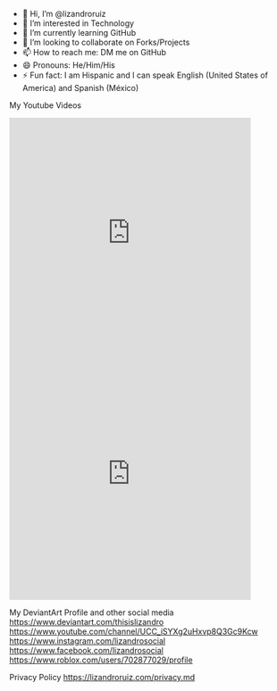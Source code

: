 - 👋 Hi, I’m @lizandroruiz
- 👀 I’m interested in Technology
- 🌱 I’m currently learning GitHub
- 💞️ I’m looking to collaborate on Forks/Projects
- 📫 How to reach me: DM me on GitHub
- 😄 Pronouns: He/Him/His
- ⚡ Fun fact: I am Hispanic and I can speak English (United States of America) and Spanish (México)

<!---
lizandroruiz/lizandroruiz is a ✨ special ✨ repository because its `README.md` (this file) appears on your GitHub profile.
You can click the Preview link to take a look at your changes.
--->

My Youtube Videos

<iframe width="432" height="432" src="https://www.youtube.com/embed/J18beE79oKk" title="A Metafictional Revelation (Extended)" frameborder="0" allow="accelerometer; autoplay; clipboard-write; encrypted-media; gyroscope; picture-in-picture; web-share" referrerpolicy="strict-origin-when-cross-origin" allowfullscreen></iframe>
<iframe width="432" height="432" src="https://www.youtube.com/embed/QjV7nPjwenk" title="A Metafictional Revelation" frameborder="0" allow="accelerometer; autoplay; clipboard-write; encrypted-media; gyroscope; picture-in-picture; web-share" referrerpolicy="strict-origin-when-cross-origin" allowfullscreen></iframe>


My DeviantArt Profile and other social media
https://www.deviantart.com/thisislizandro
https://www.youtube.com/channel/UCC_iSYXg2uHxvp8Q3Gc9Kcw
https://www.instagram.com/lizandrosocial
https://www.facebook.com/lizandrosocial
https://www.roblox.com/users/702877029/profile


Privacy Policy
https://lizandroruiz.com/privacy.md
